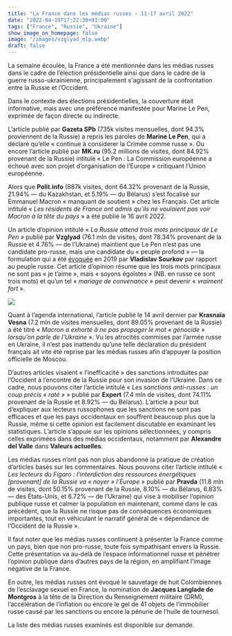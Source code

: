 ```yaml
---
title: "La France dans les médias russes - 11-17 avril 2022"
date: "2022-04-19T17:22:30+01:00"
tags: ["France", "Russie", "Ukraine"]
show_image_on_homepage: false
image: "/images/vzglyad_mlp.webp"
draft: false
---
```


La semaine écoulée, la France a été mentionnée dans les médias russes dans le cadre de l’élection présidentielle ainsi que dans le cadre de la guerre russo-ukrainienne, principalement s'agissant de la confrontation entre la Russie et l’Occident.

Dans le contexte des élections présidentielles, la couverture était informative, mais avec une préférence manifestée pour Marine Le Pen, exprimée de façon directe ou indirecte.

L’article publié par **Gazeta SPb** (735k visites mensuelles, dont 94.3% proviennent de la Russie) a repris les paroles de **Marine Le Pen**, qui a déclaré qu’elle « continue à considerer la Crimée comme russe ». Ou encore l’article publié par **MK.ru** (95.2 millions de visites, dont 84.92% provenant de la Russie) intitulé « Le Pen : La Commission européenne a échoué avec son projet d’organisation de l’Europe » critiquant l’Union européenne.

Alors que **Polit.info** (887k visites, dont 64.32% provenant de la Russie, 21.94% — du Kazakhstan, et 5.19% — du Bélarus) s’est focalisé sur Emmanuel Macron « manquant de soutient » chez les Français. Cet article intitulé « *Les résidents de France ont admis qu’ils ne voulaient pas voir Macron à la tête du pays* » a été publié le 16 avril 2022.

Un article d’opinion intitulé « *La Russie attend trois mots principaux de Le Pen* » publié par **Vzglyad** (76.1 mln de visites, dont 78.34% provenant de la Russie et 4.76% — de l’Ukraine) maintient que Le Pen n’est pas une candidate pro-russe, mais une candidate du « peuple profond » — la formulation qui a été [évoquée](https://kolesnyk.fr/posts/vladislav-sourkov-sur-le-long-etat-de-potine/) en 2019 par **Vladislav Sourkov** par rapport au peuple russe. Cet article d’opinion résume que les trois mots principaux ne sont pas « je t’aime », mais « soyons égoïstes » (NB. en russe ce sont trois mots) et qu’un tel « *mariage de convenance* » peut devenir « *vraiment fort* ».

![](/images/rusprimavera_macron_genocide_ukraine.webp)

Quant à l’agenda international, l’article publié le 14 avril dernier par **Krasnaïa Vesna** (7.2 mln de visites mensuelles, dont 89.05% provenant de la Russie) a été titré « *Macron a exhorté à ne pas propager le mot « génocide » lorsqu’on parle de l’Ukraine* ». Vu les atrocités commises par l’armée russe en Ukraine, il n’est pas inattendu qu’une telle déclaration du président français ait vite été reprise par les médias russes afin d’appuyer la position officielle de Moscou.

D’autres articles visaient « l’inefficacité » des sanctions introduites par l’Occident à l’encontre de la Russie pour son invasion de l’Ukraine. Dans ce cadre, nous pouvons citer l’article intitulé « *Les sanctions anti-russes : un coup précis « raté »* » publié par **Expert** (7.4 mln de visites, dont 74.11% provenant de la Russie et 8.92% — du Bélarus). L’article a pour but d’expliquer aux lecteurs russophones que les sanctions ne sont pas efficaces et que les pays occidentaux en souffrent beaucoup plus que la Russie, même si cette opinion est facilement discutable en examinant les statistiques. L’article s’appuie sur les opinions sélectionnées, y compris celles exprimées dans des médias occidentaux, notamment par **Alexandre del Valle** dans **Valeurs actuelles**.

Les médias russes n’ont pas non plus abandonné la pratique de création d’articles basés sur les commentaires. Nous pouvons citer l’article intitulé « *Les lecteurs du Figaro : l’interdiction des ressources énergétiques [provenant] de la Russie va « noyer » l’Europe* » publié par **Pravda** (11.8 mln de visites, dont 50.15% provenant de la Russie, 8.10% — du Bélarus, 6.83% — des États-Unis, et 6.72% — de l’Ukraine) qui vise à mobiliser l’opinion publique russe et calmer la population en maintenant, comme dans le cas précédent, que la Russie ne risque pas de conséquences économiques importantes, tout en véhiculant le narratif général de « dépendance de l’Occident de la Russie ».

Il faut noter que les médias russes continuent à présenter la France comme un pays, bien que non pro-russe, toute fois sympathisant envers la Russie. Cette présentation va au-delà de l’espace informationnel russe et pénétrer l’opinion publique dans d’autres pays de la région, en amplifiant l’image négative de la France.

En outre, les médias russes ont évoqué le sauvetage de huit Colombiennes de l’esclavage sexuel en France, la nomination de **Jacques Langlade de Montgros** à la tête de la Direction du Renseignement militaire (DRM), l’accélération de l’inflation ou encore le gel de 41 objets de l’immobilier russe causé par les sanctions ou encore la pénurie de l’huile de tournesol.

La liste des médias russes examinés est disponible sur demande.